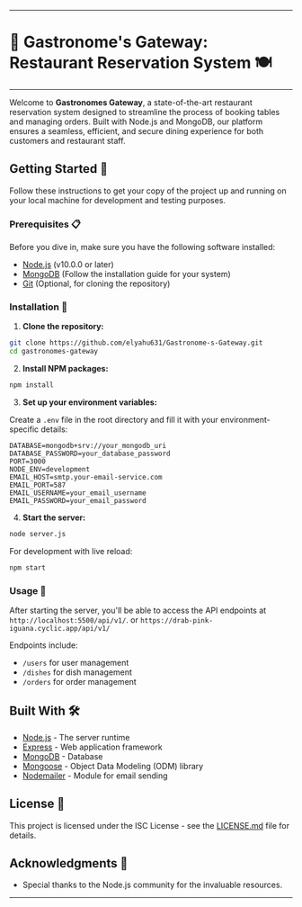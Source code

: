 
---

# 🌟 Gastronome's Gateway: Restaurant Reservation System 🍽️
---
Welcome to **Gastronomes Gateway**, a state-of-the-art restaurant reservation system designed to streamline the process of booking tables and managing orders. Built with Node.js and MongoDB, our platform ensures a seamless, efficient, and secure dining experience for both customers and restaurant staff.

## Getting Started 🚀

Follow these instructions to get your copy of the project up and running on your local machine for development and testing purposes.

### Prerequisites 📋

Before you dive in, make sure you have the following software installed:

- [Node.js](https://nodejs.org/en/download/) (v10.0.0 or later)
- [MongoDB](https://www.mongodb.com/try/download/community) (Follow the installation guide for your system)
- [Git](https://git-scm.com/downloads) (Optional, for cloning the repository)

### Installation 🔧

1. **Clone the repository:**

```bash
git clone https://github.com/elyahu631/Gastronome-s-Gateway.git
cd gastronomes-gateway
```

2. **Install NPM packages:**

```bash
npm install
```

3. **Set up your environment variables:**

Create a `.env` file in the root directory and fill it with your environment-specific details:

```dotenv
DATABASE=mongodb+srv://your_mongodb_uri
DATABASE_PASSWORD=your_database_password
PORT=3000
NODE_ENV=development
EMAIL_HOST=smtp.your-email-service.com
EMAIL_PORT=587
EMAIL_USERNAME=your_email_username
EMAIL_PASSWORD=your_email_password
```

4. **Start the server:**

```bash
node server.js
```

For development with live reload:

```bash
npm start
```

### Usage 📘

After starting the server, you'll be able to access the API endpoints at `http://localhost:5500/api/v1/`. or `https://drab-pink-iguana.cyclic.app/api/v1/`

Endpoints include:
- `/users` for user management
- `/dishes` for dish management
- `/orders` for order management

## Built With 🛠️

- [Node.js](https://nodejs.org/) - The server runtime
- [Express](https://expressjs.com/) - Web application framework
- [MongoDB](https://www.mongodb.com/) - Database
- [Mongoose](https://mongoosejs.com/) - Object Data Modeling (ODM) library
- [Nodemailer](https://nodemailer.com/about/) - Module for email sending

## License 📄

This project is licensed under the ISC License - see the [LICENSE.md](LICENSE.md) file for details.

## Acknowledgments 🎉
- Special thanks to the Node.js community for the invaluable resources.

---

